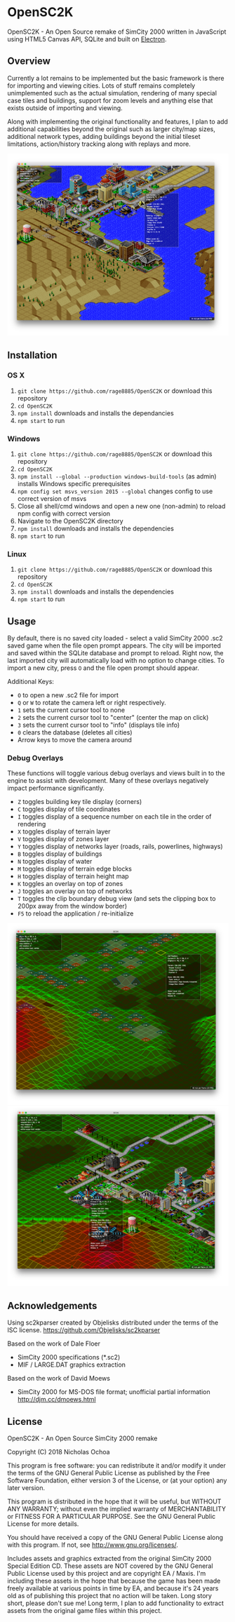 # OpenSC2K
OpenSC2K - An Open Source remake of SimCity 2000 written in JavaScript using HTML5 Canvas API, SQLite and built on [Electron](https://github.com/atom/electron).

## Overview
Currently a lot remains to be implemented but the basic framework is there for importing and viewing cities. Lots of stuff remains completely unimplemented such as the actual simulation, rendering of many special case tiles and buildings, support for zoom levels and anything else that exists outside of importing and viewing.

Along with implementing the original functionality and features, I plan to add additional capabilities beyond the original such as larger city/map sizes, additional network types, adding buildings beyond the initial tileset limitations, action/history tracking along with replays and more.

![Screenshot](/screenshots/1.png)

## Installation

### OS X
1. `git clone https://github.com/rage8885/OpenSC2K` or download this repository
1. `cd OpenSC2K`
1. `npm install` downloads and installs the dependancies
1. `npm start` to run

### Windows
1. `git clone https://github.com/rage8885/OpenSC2K` or download this repository
1. `cd OpenSC2K`
1. `npm install --global --production windows-build-tools` (as admin) installs Windows specific prerequisites
1. `npm config set msvs_version 2015 --global` changes config to use correct version of msvs
1. Close all shell/cmd windows and open a new one (non-admin) to reload npm config with correct version
1. Navigate to the OpenSC2K directory
1. `npm install` downloads and installs the dependencies
1. `npm start` to run

### Linux
1. `git clone https://github.com/rage8885/OpenSC2K` or download this repository
1. `cd OpenSC2K`
1. `npm install` downloads and installs the dependencies
1. `npm start` to run

## Usage
By default, there is no saved city loaded - select a valid SimCity 2000 .sc2 saved game when the file open prompt appears. The city will be imported and saved within the SQLite database and prompt to reload. Right now, the last imported city will automatically load with no option to change cities. To import a new city, press `O` and the file open prompt should appear.

Additional Keys:
 - `O` to open a new .sc2 file for import
 - `Q` or `W` to rotate the camera left or right respectively.
 - `1` sets the current cursor tool to none
 - `2` sets the current cursor tool to "center" (center the map on click)
 - `3` sets the current cursor tool to "info" (displays tile info)
 - `0` clears the database (deletes all cities)
 - Arrow keys to move the camera around

### Debug Overlays
These functions will toggle various debug overlays and views built in to the engine to assist with development. Many of these overlays negatively impact performance significantly.

 - `Z` toggles building key tile display (corners)
 - `C` toggles display of tile coordinates
 - `I` toggles display of a sequence number on each tile in the order of rendering
 - `X` toggles display of terrain layer
 - `V` toggles display of zones layer
 - `Y` toggles display of networks layer (roads, rails, powerlines, highways)
 - `B` toggles display of buildings
 - `N` toggles display of water
 - `M` toggles display of terrain edge blocks
 - `H` toggles display of terrain height map
 - `K` toggles an overlay on top of zones
 - `J` toggles an overlay on top of networks
 - `T` toggles the clip boundary debug view (and sets the clipping box to 200px away from the window border)
 - `F5` to reload the application / re-initialize

![Screenshot](/screenshots/2.png)
![Screenshot](/screenshots/3.png)

## Acknowledgements
Using sc2kparser created by Objelisks distributed under the terms of the ISC license.
<https://github.com/Objelisks/sc2kparser>

Based on the work of Dale Floer
 - SimCity 2000 specifications (*.sc2)
 - MIF / LARGE.DAT graphics extraction

Based on the work of David Moews
 - SimCity 2000 for MS-DOS file format; unofficial partial information <http://djm.cc/dmoews.html>

## License
OpenSC2K - An Open Source SimCity 2000 remake

Copyright (C) 2018 Nicholas Ochoa

This program is free software: you can redistribute it and/or modify
it under the terms of the GNU General Public License as published by
the Free Software Foundation, either version 3 of the License, or
(at your option) any later version.

This program is distributed in the hope that it will be useful,
but WITHOUT ANY WARRANTY; without even the implied warranty of
MERCHANTABILITY or FITNESS FOR A PARTICULAR PURPOSE.  See the
GNU General Public License for more details.

You should have received a copy of the GNU General Public License
along with this program.  If not, see <http://www.gnu.org/licenses/>.

Includes assets and graphics extracted from the original SimCity 2000 Special Edition CD. These assets are NOT covered by the GNU General Public License used by this project and are copyright EA / Maxis. I'm including these assets in the hope that because the game has been made freely available at various points in time by EA, and because it's 24 years old as of publishing this project that no action will be taken. Long story short, please don't sue me! Long term, I plan to add functionality to extract assets from the original game files within this project.

